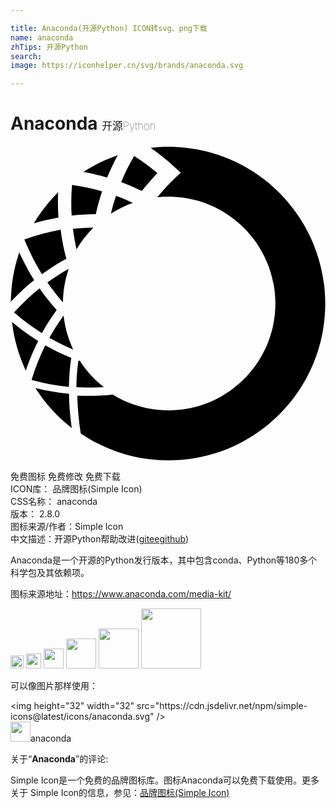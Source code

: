 ```yaml
---

title: Anaconda(开源Python) ICON转svg、png下载
name: anaconda
zhTips: 开源Python
search: 
image: https://iconhelper.cn/svg/brands/anaconda.svg

---
```


# Anaconda  <small style="font-size: 60%;font-weight: 100">开源Python</small>

<div id="svg" class="svg-wrap">
<svg role="img" viewBox="0 0 24 24" xmlns="http://www.w3.org/2000/svg"><title>Anaconda icon</title><path d="M4.37 18.34c-.9-.09-1.8-.26-2.68-.5l-.08-.02.02-.08c.26-.85.59-1.68.98-2.47l.04-.08.07.04c.59.33 1.22.63 1.85.89l.06.02-.01.06c-.1.67-.15 1.36-.17 2.05v.09h-.08zM6.31 6.23v-.02c-.52.01-1.04.04-1.55.1.06.53.16 1.05.27 1.56.36-.6.79-1.15 1.28-1.64zM4.46 18.95v-.07l-.07-.01c-.76-.07-1.53-.2-2.29-.38l-.2-.05.11.18c.69 1.04 1.53 1.96 2.5 2.74l.16.13-.03-.2c-.11-.8-.17-1.59-.18-2.34zM8.17.7c-.93.32-1.81.75-2.62 1.28.61.11 1.22.25 1.81.43.24-.59.51-1.15.81-1.71zm3.87-.64c-.46 0-.91.03-1.36.08.63.44 1.24.92 1.81 1.45l.48.44-.47.45c-.39.37-.76.77-1.12 1.2l-.02.02s-.07.08-.18.21c.28-.03.57-.05.86-.05 4.49 0 8.14 3.64 8.14 8.14 0 4.49-3.64 8.14-8.14 8.14-1.56 0-3.02-.44-4.25-1.2-.61.07-1.22.1-1.84.1-.29 0-.57-.01-.86-.02.02.93.11 1.88.26 2.88 1.91 1.29 4.21 2.05 6.69 2.05 6.6 0 11.94-5.35 11.94-11.94 0-6.6-5.34-11.95-11.94-11.95zm-1.58 2.82c.24-.28.48-.55.73-.82-.56-.48-1.15-.91-1.77-1.3-.38.64-.71 1.31-.99 1.99.54.2 1.06.43 1.58.68.23-.31.4-.49.45-.55zM2.35 9.7l.05.07.07-.05c.55-.4 1.13-.77 1.73-1.1l.06-.02-.02-.07c-.18-.67-.32-1.37-.41-2.08l-.01-.08-.08.02c-.88.16-1.76.4-2.6.7l-.08.03.03.08c.35.86.77 1.7 1.26 2.5zm-.14 1.15l-.07.05C1.5 11.42.89 12 .33 12.62l-.06.06.06.05c.62.54 1.29 1.04 1.99 1.48l.07.05.04-.07c.31-.56.67-1.11 1.05-1.64l.04-.05-.04-.05c-.44-.49-.85-1-1.23-1.54l-.04-.06zm4.69 7.53l.21-.01-.16-.13c-.64-.52-1.19-1.13-1.64-1.83v-.02l-.13-.06-.02.11c-.08.6-.13 1.22-.14 1.86v.08h.08c.28.02.57.02.85.02.31.01.63 0 .95-.02zM6.5 5.19c.13-.59.29-1.17.48-1.74-.75-.21-1.52-.37-2.29-.48-.07.78-.08 1.56-.03 2.33.61-.07 1.23-.1 1.84-.11zm1.15-.04c.52-.33 1.08-.61 1.67-.82-.42-.19-.84-.37-1.28-.53-.15.44-.28.9-.39 1.35zm-5.55 9.7l-.06-.04c-.62-.39-1.21-.82-1.77-1.28l-.16-.13.03.21c.15 1.15.47 2.26.94 3.32l.08.19.07-.19c.23-.68.52-1.35.84-1.99l.03-.09zM3.63 3.52c-.71.71-1.34 1.5-1.85 2.37.62-.18 1.24-.33 1.87-.44-.04-.64-.05-1.28-.02-1.93zm.36 8.38l.01-.21c.03-.73.15-1.44.37-2.13l.06-.2-.18.1c-.47.27-.93.57-1.37.89l-.07.05.05.07c.31.44.64.87.99 1.28l.14.15zm.08 1.22l-.03-.2-.12.18c-.33.47-.64.95-.92 1.45l-.04.07.07.04c.5.28 1.03.54 1.56.77l.19.08-.09-.19c-.31-.7-.52-1.44-.62-2.2zm-2.33-2.85l.06-.05-.04-.06c-.37-.6-.71-1.23-1.01-1.87l-.09-.18-.06.2C.25 9.39.06 10.52.03 11.66l-.01.21.15-.15c.49-.52 1.02-1.02 1.57-1.45z"/></svg>
</div>
<detail full-name='anaconda'></detail>

<div class="detail-page">
<p>
<span><span class="badge-success badge">免费图标</span> <span class="badge-success badge">免费修改</span>  <span class="badge-success badge">免费下载</span> </span>
<br/>
<span>
ICON库：
<span class="badge-secondary badge">品牌图标(Simple Icon)</span> 
</span>
<br/>
<span>
CSS名称：
<span class="badge-secondary badge">anaconda</span> 
</span>

<br/>
<span>
版本：
<span class="badge-secondary badge">2.8.0</span> 
</span>
<br/>
<span>图标来源/作者：<span class="badge-light badge">Simple Icon</span></span> 
<br/>
<span class="zh-detail">中文描述：<span class="badge-primary badge">开源Python</span><span class="help-link"><span>帮助改进</span>(<a href="https://gitee.com/liuwave/icon-helper/edit/master/json/brands/anaconda.json" target="_blank" rel="noopener noreferrer">gitee</a><a href="https://github.com/liuwave/icon-helper/edit/master/json/brands/anaconda.json" target="_blank" rel="noopener noreferrer">github</a></span>)</span><br/>
</p>
</div><div class="description description alert alert-light"><p>Anaconda是一个开源的Python发行版本，其中包含conda、Python等180多个科学包及其依赖项。</p><p>图标来源地址：<a href="https://www.anaconda.com/media-kit/" target="_blank" rel="noopener noreferrer">https://www.anaconda.com/media-kit/</a></p></div>
<div class="alert alert-dark">
<img height="21" width="21" src="https://cdn.jsdelivr.net/npm/simple-icons@latest/icons/anaconda.svg" />
<img height="24" width="24" src="https://cdn.jsdelivr.net/npm/simple-icons@latest/icons/anaconda.svg" />
<img height="32" width="32" src="https://cdn.jsdelivr.net/npm/simple-icons@latest/icons/anaconda.svg" />
<img height="48" width="48" src="https://cdn.jsdelivr.net/npm/simple-icons@latest/icons/anaconda.svg" />
<img height="64" width="64" src="https://cdn.jsdelivr.net/npm/simple-icons@latest/icons/anaconda.svg" />
<img height="96" width="96" src="https://cdn.jsdelivr.net/npm/simple-icons@latest/icons/anaconda.svg" />

</div>
<div>
  <p>可以像图片那样使用：    
  </p>
  <div class="alert alert-primary" style="font-size: 14px">
    &lt;img height="32" width="32" src="https://cdn.jsdelivr.net/npm/simple-icons@latest/icons/anaconda.svg" /&gt;
    <copy-btn content='<img height="32" width="32" src="https://cdn.jsdelivr.net/npm/simple-icons@latest/icons/anaconda.svg" />'></copy-btn>
  </div>
  <div class="alert alert-secondary">
    <img height="32" width="32" src="https://cdn.jsdelivr.net/npm/simple-icons@latest/icons/anaconda.svg" />anaconda
    <copy-btn content="anaconda" btn-title="复制图标名称"></copy-btn>
  </div>
</div>
<div class="icon-detail__container">
<p>关于“<b>Anaconda</b>”的评论:</p>
</div>
<Vssue title="关于“Anaconda”的评论" />
<div><p>Simple Icon是一个免费的品牌图标库。图标Anaconda可以免费下载使用。更多关于  Simple Icon的信息，参见：<a target="_blank" href="https://iconhelper.cn/brands.html">品牌图标(Simple Icon)</a>
</p></div>
